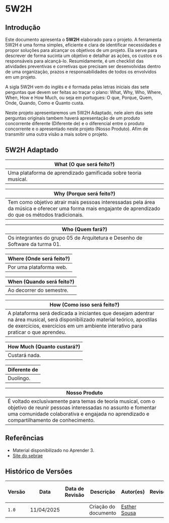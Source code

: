 # 5W2H


## Introdução

Este documento apresenta o **5W2H** elaborado para o projeto. A ferramenta 5W2H é uma forma simples, eficiente e clara de identificar necessidades e propor soluções para alcançar os objetivos de um projeto. Ela serve para descrever de forma sucinta um objetivo e detalhar as ações, os custos e os responsáveis para alcançá-lo. Resumidamente, é um checklist das atividades preventivas e corretivas que precisam ser desenvolvidas dentro de uma organização, prazos e responsabilidades de todos os envolvidos em um projeto. 

A sigla 5W2H vem do inglês e é formada pelas letras iniciais das sete perguntas que devem ser feitas ao traçar o plano: What, Why, Who, Where, When, How e How Much, ou seja em portugues: O que, Porque, Quem, Onde, Quando, Como e Quanto custa.

Neste projeto apresentaremos um 5W2H Adaptado, nele alem das sete perguntas originais tambem haverá apresentação de um produto concorrente diferente (Diferente de) e o diferencial entre o produto concorrente e o apresentado neste projeto (Nosso Produto). Afim de transmitir uma outra visão a mais sobre o projeto.


## 5W2H Adaptado

| **What (O que será feito?)**            |
|----------------------------------------|
| Uma plataforma de aprendizado gamificada sobre teoria musical.             |           


| **Why (Porque será feito?)**            |
|----------------------------------------|
| Tem como objetivo atrair mais pessoas interessadas pela área da música e oferecer uma forma mais engajante de aprendizado do que os métodos tradicionais.             |           


| **Who (Quem fará?)**            |
|----------------------------------------|
| Os integrantes do grupo 05 de Arquitetura e Desenho de Software da turma 01.     |           


| **Where (Onde será feito?)**            |
|----------------------------------------|
| Por uma plataforma web.             |           


| **When (Quando será feito?)**            |
|----------------------------------------|
| Ao decorrer do semestre.             |           


| **How (Como isso será feito?)**            |
|----------------------------------------|
| A plataforma será dedicada a iniciantes que desejam adentrar na área musical, será disponibilizado material teórico, apostilas de exercícios, exercícios em um ambiente interativo para praticar o que aprendeu.             |           


| **How Much (Quanto custará?)**            |
|----------------------------------------|
| Custará nada.             |           


| **Diferente de**            |
|----------------------------------------|
| Duolingo.             |           


| **Nosso Produto**            |
|----------------------------------------|
| É voltado exclusivamente para temas de teoria musical, com o objetivo de reunir pessoas interessadas no assunto e fomentar uma comunidade colaborativa e engajada no aprendizado e compartilhamento de conhecimento.             |         



## Referências

- Material disponibilizado no Aprender 3.
- [Site do sebrae](https://www.sebrae-sc.com.br/blog/5w2h-o-que-e-para-que-serve-e-por-que-usar-na-sua-empresa)


## Histórico de Versões
| Versão | Data       | Data de Revisão | Descrição            | Autor(es)                                           | Revisor(es) | Detalhes da revisão |
| ------ | ---------- | --------------- | -------------------- | --------------------------------------------------- | ----------- | ------------------- |
| `1.0`  | 11/04/2025 |                 | Criação do documento | [Esther Sousa](https://github.com/esthersousa) |             |                     |


